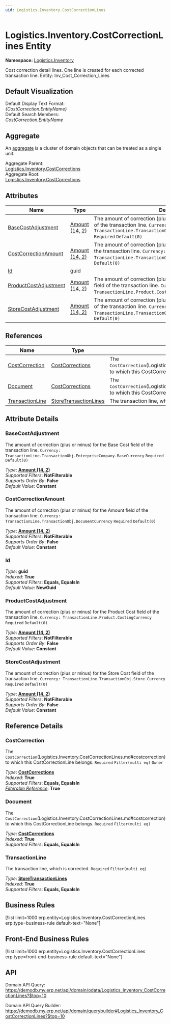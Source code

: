 ```yaml
---
uid: Logistics.Inventory.CostCorrectionLines
---
```

# Logistics.Inventory.CostCorrectionLines Entity

**Namespace:** [Logistics.Inventory](Logistics.Inventory.md)  

Cost correction detail lines. One line is created for each corrected transaction line. Entity: Inv_Cost_Correction_Lines

## Default Visualization
Default Display Text Format:  
_{CostCorrection.EntityName}_  
Default Search Members:  
_CostCorrection.EntityName_  

## Aggregate
An [aggregate](https://docs.erp.net/tech/advanced/concepts/aggregates.html) is a cluster of domain objects that can be treated as a single unit.  

Aggregate Parent:  
[Logistics.Inventory.CostCorrections](Logistics.Inventory.CostCorrections.md)  
Aggregate Root:  
[Logistics.Inventory.CostCorrections](Logistics.Inventory.CostCorrections.md)  

## Attributes

| Name | Type | Description |
| ---- | ---- | --- |
| [BaseCostAdjustment](Logistics.Inventory.CostCorrectionLines.md#basecostadjustment) | [Amount (14, 2)](../data-types.md#amount) | The amount of correction (plus or minus) for the Base Cost field of the transaction line. `Currency: TransactionLine.TransactionObj.EnterpriseCompany.BaseCurrency` `Required` `Default(0)` 
| [CostCorrectionAmount](Logistics.Inventory.CostCorrectionLines.md#costcorrectionamount) | [Amount (14, 2)](../data-types.md#amount) | The amount of correction (plus or minus) for the Amount field of the transaction line. `Currency: TransactionLine.TransactionObj.DocumentCurrency` `Required` `Default(0)` 
| [Id](Logistics.Inventory.CostCorrectionLines.md#id) | guid |  
| [ProductCostAdjustment](Logistics.Inventory.CostCorrectionLines.md#productcostadjustment) | [Amount (14, 2)](../data-types.md#amount) | The amount of correction (plus or minus) for the Product Cost field of the transaction line. `Currency: TransactionLine.Product.CostingCurrency` `Required` `Default(0)` 
| [StoreCostAdjustment](Logistics.Inventory.CostCorrectionLines.md#storecostadjustment) | [Amount (14, 2)](../data-types.md#amount) | The amount of correction (plus or minus) for the Store Cost field of the transaction line. `Currency: TransactionLine.TransactionObj.Store.Currency` `Required` `Default(0)` 

## References

| Name | Type | Description |
| ---- | ---- | --- |
| [CostCorrection](Logistics.Inventory.CostCorrectionLines.md#costcorrection) | [CostCorrections](Logistics.Inventory.CostCorrections.md) | The `CostCorrection`(Logistics.Inventory.CostCorrectionLines.md#costcorrection) to which this CostCorrectionLine belongs. `Required` `Filter(multi eq)` `Owner` |
| [Document](Logistics.Inventory.CostCorrectionLines.md#document) | [CostCorrections](Logistics.Inventory.CostCorrections.md) | The `CostCorrection`(Logistics.Inventory.CostCorrectionLines.md#costcorrection) to which this CostCorrectionLine belongs. `Required` `Filter(multi eq)` |
| [TransactionLine](Logistics.Inventory.CostCorrectionLines.md#transactionline) | [StoreTransactionLines](Logistics.Inventory.StoreTransactionLines.md) | The transaction line, which is corrected. `Required` `Filter(multi eq)` |


## Attribute Details

### BaseCostAdjustment

The amount of correction (plus or minus) for the Base Cost field of the transaction line. `Currency: TransactionLine.TransactionObj.EnterpriseCompany.BaseCurrency` `Required` `Default(0)`

_Type_: **[Amount (14, 2)](../data-types.md#amount)**  
_Supported Filters_: **NotFilterable**  
_Supports Order By_: **False**  
_Default Value_: **Constant**  

### CostCorrectionAmount

The amount of correction (plus or minus) for the Amount field of the transaction line. `Currency: TransactionLine.TransactionObj.DocumentCurrency` `Required` `Default(0)`

_Type_: **[Amount (14, 2)](../data-types.md#amount)**  
_Supported Filters_: **NotFilterable**  
_Supports Order By_: **False**  
_Default Value_: **Constant**  

### Id

_Type_: **guid**  
_Indexed_: **True**  
_Supported Filters_: **Equals, EqualsIn**  
_Default Value_: **NewGuid**  

### ProductCostAdjustment

The amount of correction (plus or minus) for the Product Cost field of the transaction line. `Currency: TransactionLine.Product.CostingCurrency` `Required` `Default(0)`

_Type_: **[Amount (14, 2)](../data-types.md#amount)**  
_Supported Filters_: **NotFilterable**  
_Supports Order By_: **False**  
_Default Value_: **Constant**  

### StoreCostAdjustment

The amount of correction (plus or minus) for the Store Cost field of the transaction line. `Currency: TransactionLine.TransactionObj.Store.Currency` `Required` `Default(0)`

_Type_: **[Amount (14, 2)](../data-types.md#amount)**  
_Supported Filters_: **NotFilterable**  
_Supports Order By_: **False**  
_Default Value_: **Constant**  


## Reference Details

### CostCorrection

The `CostCorrection`(Logistics.Inventory.CostCorrectionLines.md#costcorrection) to which this CostCorrectionLine belongs. `Required` `Filter(multi eq)` `Owner`

_Type_: **[CostCorrections](Logistics.Inventory.CostCorrections.md)**  
_Indexed_: **True**  
_Supported Filters_: **Equals, EqualsIn**  
_[Filterable Reference](https://docs.erp.net/dev/domain-api/filterable-references.html)_: **True**  

### Document

The `CostCorrection`(Logistics.Inventory.CostCorrectionLines.md#costcorrection) to which this CostCorrectionLine belongs. `Required` `Filter(multi eq)`

_Type_: **[CostCorrections](Logistics.Inventory.CostCorrections.md)**  
_Indexed_: **True**  
_Supported Filters_: **Equals, EqualsIn**  

### TransactionLine

The transaction line, which is corrected. `Required` `Filter(multi eq)`

_Type_: **[StoreTransactionLines](Logistics.Inventory.StoreTransactionLines.md)**  
_Indexed_: **True**  
_Supported Filters_: **Equals, EqualsIn**  



## Business Rules

[!list limit=1000 erp.entity=Logistics.Inventory.CostCorrectionLines erp.type=business-rule default-text="None"]

## Front-End Business Rules

[!list limit=1000 erp.entity=Logistics.Inventory.CostCorrectionLines erp.type=front-end-business-rule default-text="None"]

## API

Domain API Query:
<https://demodb.my.erp.net/api/domain/odata/Logistics_Inventory_CostCorrectionLines?$top=10>

Domain API Query Builder:
<https://demodb.my.erp.net/api/domain/querybuilder#Logistics_Inventory_CostCorrectionLines?$top=10>

